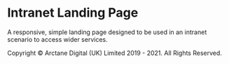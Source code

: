 # Intranet Landing Page
<p>A responsive, simple landing page designed to be used in an intranet scenario to access wider services.</p>
<p>Copyright © Arctane Digital (UK) Limited 2019 - 2021. All Rights Reserved.</p>
